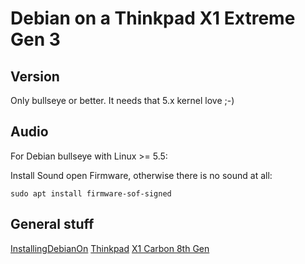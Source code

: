 # Debian on a Thinkpad X1 Extreme Gen 3

## Version

Only bullseye or better. It needs that 5.x kernel love ;-)

## Audio

For Debian bullseye with Linux >= 5.5:

Install Sound open Firmware, otherwise there is no sound at all:

```
sudo apt install firmware-sof-signed
```

## General stuff

[InstallingDebianOn](https://wiki.debian.org/InstallingDebianOn) [Thinkpad](https://wiki.debian.org/InstallingDebianOn/Thinkpad) [X1 Carbon 8th Gen](https://wiki.debian.org/InstallingDebianOn/Thinkpad/X1%20Carbon%208th%20Gen)